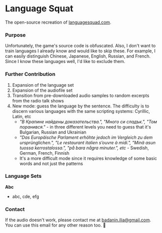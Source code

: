 # Language Squat

The open-source recreation of [languagesquad.com](https://www.languagesquad.com/).

### Purpose

Unfortunately, the game's source code is obfuscated. Also, I don't want to train languages I already know and would like to skip these. For example, I can easily distinguish Chinese, Japanese, English, Russian, and French. Since I know these languages well, I'd like to exclude them.

### Further Contribution

1. Expansion of the language set
2. Expansion of the audiofile set
3. Transition from pre-downloaded audio samples to random excerpts from the radio talk shows 
4. New mode: guess the language by the sentence. The difficulty is to discern various languages with the same scripting systems: Cyrillic, Latin, etc
   - *"В Крапине найдены доказательства.", "Много си сладък.", "Том поранився."* - in three different levels you need to guess that it's Bulgarian, Russian and Ukrainian
   - *"Das Europäische Parlament erhöhte jedoch im Vergleich zu dem ursprünglichen.", "Le restaurant italien s’ouvre à midi.", "Minä asun tuossa kerrostalossa.", "på bara några minuter.", etc* - Swedish, German, French, Finnish 
   - It's a more difficult mode since it requires knowledge of some basic words and not just the patterns

### Language Sets

**Abc**
  - abc, cde, efg
  
### Contact

If the audio doesn't work, please contact me at [badanin.ilia\@gmail.com](mailto:badanin.ilia@gmail.com?subject=LanguageSquat). You can use this email for any other reason too. 🙂
